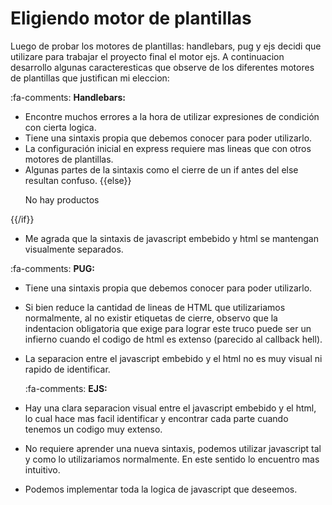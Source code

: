 # Eligiendo motor de plantillas


Luego de probar los motores de plantillas: handlebars, pug y ejs decidi que utilizare para trabajar el proyecto final el motor ejs.
A continuacion desarrollo algunas caracteresticas que observe de los diferentes motores de plantillas que justifican mi eleccion:

 :fa-comments: **Handlebars:**
- Encontre muchos errores a la hora de utilizar expresiones de condición con cierta logica.
- Tiene una sintaxis propia que debemos conocer para poder utilizarlo.
- La configuración inicial en express requiere mas lineas que con otros motores de plantillas.
- Algunas partes de la sintaxis como el cierre de un if antes del else resultan confuso.
{{else}}
    <p class="txt-center">No hay productos</p>
{{/if}}
- Me agrada que la sintaxis de javascript embebido y html se mantengan visualmente separados.

 :fa-comments: **PUG:**
- Tiene una sintaxis propia que debemos conocer para poder utilizarlo.
- Si bien reduce la cantidad de lineas de HTML que utilizariamos normalmente, al no existir etiquetas de cierre, observo que la indentacion obligatoria que exige para lograr este truco puede ser un infierno cuando el codigo de html es extenso (parecido al callback hell).
- La separacion entre el javascript embebido y el html no es muy visual ni rapido de identificar.
 
  :fa-comments: **EJS:**
- Hay una clara separacion visual entre el javascript embebido y el html, lo cual hace mas facil identificar y encontrar cada parte cuando tenemos un codigo muy extenso.
- No requiere aprender una nueva sintaxis, podemos utilizar javascript tal y como lo utilizariamos normalmente. En este sentido lo encuentro mas intuitivo.
- Podemos implementar toda la logica de javascript que deseemos.
